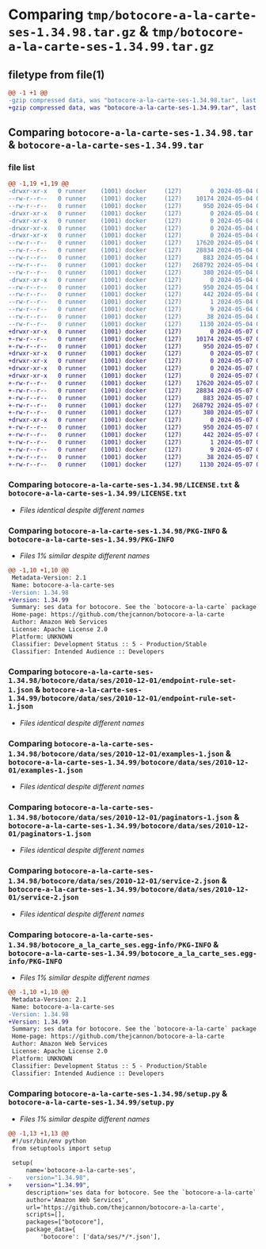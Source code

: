 # Comparing `tmp/botocore-a-la-carte-ses-1.34.98.tar.gz` & `tmp/botocore-a-la-carte-ses-1.34.99.tar.gz`

## filetype from file(1)

```diff
@@ -1 +1 @@
-gzip compressed data, was "botocore-a-la-carte-ses-1.34.98.tar", last modified: Sat May  4 01:01:46 2024, max compression
+gzip compressed data, was "botocore-a-la-carte-ses-1.34.99.tar", last modified: Tue May  7 01:02:48 2024, max compression
```

## Comparing `botocore-a-la-carte-ses-1.34.98.tar` & `botocore-a-la-carte-ses-1.34.99.tar`

### file list

```diff
@@ -1,19 +1,19 @@
-drwxr-xr-x   0 runner    (1001) docker     (127)        0 2024-05-04 01:01:46.174310 botocore-a-la-carte-ses-1.34.98/
--rw-r--r--   0 runner    (1001) docker     (127)    10174 2024-05-04 01:01:45.000000 botocore-a-la-carte-ses-1.34.98/LICENSE.txt
--rw-r--r--   0 runner    (1001) docker     (127)      950 2024-05-04 01:01:46.174310 botocore-a-la-carte-ses-1.34.98/PKG-INFO
-drwxr-xr-x   0 runner    (1001) docker     (127)        0 2024-05-04 01:01:46.174310 botocore-a-la-carte-ses-1.34.98/botocore/
-drwxr-xr-x   0 runner    (1001) docker     (127)        0 2024-05-04 01:01:46.174310 botocore-a-la-carte-ses-1.34.98/botocore/data/
-drwxr-xr-x   0 runner    (1001) docker     (127)        0 2024-05-04 01:01:46.174310 botocore-a-la-carte-ses-1.34.98/botocore/data/ses/
-drwxr-xr-x   0 runner    (1001) docker     (127)        0 2024-05-04 01:01:46.174310 botocore-a-la-carte-ses-1.34.98/botocore/data/ses/2010-12-01/
--rw-r--r--   0 runner    (1001) docker     (127)    17620 2024-05-04 01:01:11.000000 botocore-a-la-carte-ses-1.34.98/botocore/data/ses/2010-12-01/endpoint-rule-set-1.json
--rw-r--r--   0 runner    (1001) docker     (127)    28834 2024-05-04 01:01:11.000000 botocore-a-la-carte-ses-1.34.98/botocore/data/ses/2010-12-01/examples-1.json
--rw-r--r--   0 runner    (1001) docker     (127)      883 2024-05-04 01:01:11.000000 botocore-a-la-carte-ses-1.34.98/botocore/data/ses/2010-12-01/paginators-1.json
--rw-r--r--   0 runner    (1001) docker     (127)   268792 2024-05-04 01:01:11.000000 botocore-a-la-carte-ses-1.34.98/botocore/data/ses/2010-12-01/service-2.json
--rw-r--r--   0 runner    (1001) docker     (127)      380 2024-05-04 01:01:11.000000 botocore-a-la-carte-ses-1.34.98/botocore/data/ses/2010-12-01/waiters-2.json
-drwxr-xr-x   0 runner    (1001) docker     (127)        0 2024-05-04 01:01:46.174310 botocore-a-la-carte-ses-1.34.98/botocore_a_la_carte_ses.egg-info/
--rw-r--r--   0 runner    (1001) docker     (127)      950 2024-05-04 01:01:46.000000 botocore-a-la-carte-ses-1.34.98/botocore_a_la_carte_ses.egg-info/PKG-INFO
--rw-r--r--   0 runner    (1001) docker     (127)      442 2024-05-04 01:01:46.000000 botocore-a-la-carte-ses-1.34.98/botocore_a_la_carte_ses.egg-info/SOURCES.txt
--rw-r--r--   0 runner    (1001) docker     (127)        1 2024-05-04 01:01:46.000000 botocore-a-la-carte-ses-1.34.98/botocore_a_la_carte_ses.egg-info/dependency_links.txt
--rw-r--r--   0 runner    (1001) docker     (127)        9 2024-05-04 01:01:46.000000 botocore-a-la-carte-ses-1.34.98/botocore_a_la_carte_ses.egg-info/top_level.txt
--rw-r--r--   0 runner    (1001) docker     (127)       38 2024-05-04 01:01:46.174310 botocore-a-la-carte-ses-1.34.98/setup.cfg
--rw-r--r--   0 runner    (1001) docker     (127)     1130 2024-05-04 01:01:45.000000 botocore-a-la-carte-ses-1.34.98/setup.py
+drwxr-xr-x   0 runner    (1001) docker     (127)        0 2024-05-07 01:02:48.528088 botocore-a-la-carte-ses-1.34.99/
+-rw-r--r--   0 runner    (1001) docker     (127)    10174 2024-05-07 01:02:48.000000 botocore-a-la-carte-ses-1.34.99/LICENSE.txt
+-rw-r--r--   0 runner    (1001) docker     (127)      950 2024-05-07 01:02:48.528088 botocore-a-la-carte-ses-1.34.99/PKG-INFO
+drwxr-xr-x   0 runner    (1001) docker     (127)        0 2024-05-07 01:02:48.528088 botocore-a-la-carte-ses-1.34.99/botocore/
+drwxr-xr-x   0 runner    (1001) docker     (127)        0 2024-05-07 01:02:48.528088 botocore-a-la-carte-ses-1.34.99/botocore/data/
+drwxr-xr-x   0 runner    (1001) docker     (127)        0 2024-05-07 01:02:48.528088 botocore-a-la-carte-ses-1.34.99/botocore/data/ses/
+drwxr-xr-x   0 runner    (1001) docker     (127)        0 2024-05-07 01:02:48.528088 botocore-a-la-carte-ses-1.34.99/botocore/data/ses/2010-12-01/
+-rw-r--r--   0 runner    (1001) docker     (127)    17620 2024-05-07 01:02:11.000000 botocore-a-la-carte-ses-1.34.99/botocore/data/ses/2010-12-01/endpoint-rule-set-1.json
+-rw-r--r--   0 runner    (1001) docker     (127)    28834 2024-05-07 01:02:11.000000 botocore-a-la-carte-ses-1.34.99/botocore/data/ses/2010-12-01/examples-1.json
+-rw-r--r--   0 runner    (1001) docker     (127)      883 2024-05-07 01:02:11.000000 botocore-a-la-carte-ses-1.34.99/botocore/data/ses/2010-12-01/paginators-1.json
+-rw-r--r--   0 runner    (1001) docker     (127)   268792 2024-05-07 01:02:11.000000 botocore-a-la-carte-ses-1.34.99/botocore/data/ses/2010-12-01/service-2.json
+-rw-r--r--   0 runner    (1001) docker     (127)      380 2024-05-07 01:02:11.000000 botocore-a-la-carte-ses-1.34.99/botocore/data/ses/2010-12-01/waiters-2.json
+drwxr-xr-x   0 runner    (1001) docker     (127)        0 2024-05-07 01:02:48.528088 botocore-a-la-carte-ses-1.34.99/botocore_a_la_carte_ses.egg-info/
+-rw-r--r--   0 runner    (1001) docker     (127)      950 2024-05-07 01:02:48.000000 botocore-a-la-carte-ses-1.34.99/botocore_a_la_carte_ses.egg-info/PKG-INFO
+-rw-r--r--   0 runner    (1001) docker     (127)      442 2024-05-07 01:02:48.000000 botocore-a-la-carte-ses-1.34.99/botocore_a_la_carte_ses.egg-info/SOURCES.txt
+-rw-r--r--   0 runner    (1001) docker     (127)        1 2024-05-07 01:02:48.000000 botocore-a-la-carte-ses-1.34.99/botocore_a_la_carte_ses.egg-info/dependency_links.txt
+-rw-r--r--   0 runner    (1001) docker     (127)        9 2024-05-07 01:02:48.000000 botocore-a-la-carte-ses-1.34.99/botocore_a_la_carte_ses.egg-info/top_level.txt
+-rw-r--r--   0 runner    (1001) docker     (127)       38 2024-05-07 01:02:48.528088 botocore-a-la-carte-ses-1.34.99/setup.cfg
+-rw-r--r--   0 runner    (1001) docker     (127)     1130 2024-05-07 01:02:48.000000 botocore-a-la-carte-ses-1.34.99/setup.py
```

### Comparing `botocore-a-la-carte-ses-1.34.98/LICENSE.txt` & `botocore-a-la-carte-ses-1.34.99/LICENSE.txt`

 * *Files identical despite different names*

### Comparing `botocore-a-la-carte-ses-1.34.98/PKG-INFO` & `botocore-a-la-carte-ses-1.34.99/PKG-INFO`

 * *Files 1% similar despite different names*

```diff
@@ -1,10 +1,10 @@
 Metadata-Version: 2.1
 Name: botocore-a-la-carte-ses
-Version: 1.34.98
+Version: 1.34.99
 Summary: ses data for botocore. See the `botocore-a-la-carte` package for more info.
 Home-page: https://github.com/thejcannon/botocore-a-la-carte
 Author: Amazon Web Services
 License: Apache License 2.0
 Platform: UNKNOWN
 Classifier: Development Status :: 5 - Production/Stable
 Classifier: Intended Audience :: Developers
```

### Comparing `botocore-a-la-carte-ses-1.34.98/botocore/data/ses/2010-12-01/endpoint-rule-set-1.json` & `botocore-a-la-carte-ses-1.34.99/botocore/data/ses/2010-12-01/endpoint-rule-set-1.json`

 * *Files identical despite different names*

### Comparing `botocore-a-la-carte-ses-1.34.98/botocore/data/ses/2010-12-01/examples-1.json` & `botocore-a-la-carte-ses-1.34.99/botocore/data/ses/2010-12-01/examples-1.json`

 * *Files identical despite different names*

### Comparing `botocore-a-la-carte-ses-1.34.98/botocore/data/ses/2010-12-01/paginators-1.json` & `botocore-a-la-carte-ses-1.34.99/botocore/data/ses/2010-12-01/paginators-1.json`

 * *Files identical despite different names*

### Comparing `botocore-a-la-carte-ses-1.34.98/botocore/data/ses/2010-12-01/service-2.json` & `botocore-a-la-carte-ses-1.34.99/botocore/data/ses/2010-12-01/service-2.json`

 * *Files identical despite different names*

### Comparing `botocore-a-la-carte-ses-1.34.98/botocore_a_la_carte_ses.egg-info/PKG-INFO` & `botocore-a-la-carte-ses-1.34.99/botocore_a_la_carte_ses.egg-info/PKG-INFO`

 * *Files 1% similar despite different names*

```diff
@@ -1,10 +1,10 @@
 Metadata-Version: 2.1
 Name: botocore-a-la-carte-ses
-Version: 1.34.98
+Version: 1.34.99
 Summary: ses data for botocore. See the `botocore-a-la-carte` package for more info.
 Home-page: https://github.com/thejcannon/botocore-a-la-carte
 Author: Amazon Web Services
 License: Apache License 2.0
 Platform: UNKNOWN
 Classifier: Development Status :: 5 - Production/Stable
 Classifier: Intended Audience :: Developers
```

### Comparing `botocore-a-la-carte-ses-1.34.98/setup.py` & `botocore-a-la-carte-ses-1.34.99/setup.py`

 * *Files 1% similar despite different names*

```diff
@@ -1,13 +1,13 @@
 #!/usr/bin/env python
 from setuptools import setup
 
 setup(
     name='botocore-a-la-carte-ses',
-    version="1.34.98",
+    version="1.34.99",
     description='ses data for botocore. See the `botocore-a-la-carte` package for more info.',
     author='Amazon Web Services',
     url='https://github.com/thejcannon/botocore-a-la-carte',
     scripts=[],
     packages=["botocore"],
     package_data={
         'botocore': ['data/ses/*/*.json'],
```

